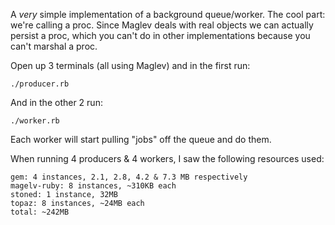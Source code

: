 A *very* simple implementation of a background queue/worker.
The cool part: we're calling a proc. Since Maglev deals with real objects we can actually persist
a proc, which you can't do in other implementations because you can't marshal a proc.

Open up 3 terminals (all using Maglev) and in the first run:

    ./producer.rb

And in the other 2 run:

    ./worker.rb

Each worker will start pulling "jobs" off the queue and do them.

When running 4 producers & 4 workers, I saw the following resources used:

    gem: 4 instances, 2.1, 2.8, 4.2 & 7.3 MB respectively
    magelv-ruby: 8 instances, ~310KB each
    stoned: 1 instance, 32MB
    topaz: 8 instances, ~24MB each
    total: ~242MB
